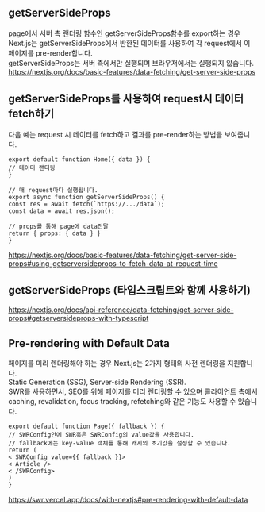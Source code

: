 ## getServerSideProps
page에서 서버 측 랜더링 함수인 getServerSideProps함수를 export하는 경우 Next.js는 getServerSideProps에서 반환된 데이터를 사용하여 각 request에서 이 페이지를 pre-render합니다.   
getServerSideProps는 서버 측에서만 실행되며 브라우저에서는 실행되지 않습니다.   
https://nextjs.org/docs/basic-features/data-fetching/get-server-side-props

## getServerSideProps를 사용하여 request시 데이터 fetch하기
다음 예는 request 시 데이터를 fetch하고 결과를 pre-render하는 방법을 보여줍니다.
```
export default function Home({ data }) {
// 데이터 랜더링
}

// 매 request마다 실행됩니다.
export async function getServerSideProps() {
const res = await fetch(`https://.../data`);
const data = await res.json();

// props를 통해 page에 data전달
return { props: { data } }
}
```
https://nextjs.org/docs/basic-features/data-fetching/get-server-side-props#using-getserversideprops-to-fetch-data-at-request-time

## getServerSideProps (타입스크립트와 함께 사용하기)
https://nextjs.org/docs/api-reference/data-fetching/get-server-side-props#getserversideprops-with-typescript

## Pre-rendering with Default Data

페이지를 미리 렌더링해야 하는 경우 Next.js는 2가지 형태의 사전 렌더링을 지원합니다.   
Static Generation (SSG), Server-side Rendering (SSR).   
SWR를 사용하면서, SEO를 위해 페이지를 미리 렌더링할 수 있으며 클라이언트 측에서 caching, revalidation, focus tracking, refetching와 같은 기능도 사용할 수 있습니다.   
```
export default function Page({ fallback }) {
// SWRConfig안에 SWR훅은 SWRConfig의 value값을 사용합니다.
// fallback에는 key-value 객체를 통해 캐시의 초기값을 설정할 수 있습니다.
return (
< SWRConfig value={{ fallback }}>
< Article />
< /SWRConfig>
)
}
```
https://swr.vercel.app/docs/with-nextjs#pre-rendering-with-default-data
